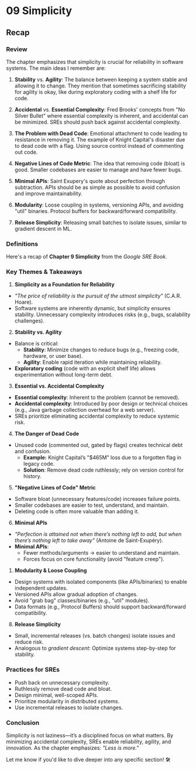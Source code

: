 # 09 Simplicity

## Recap

### Review

The chapter emphasizes that simplicity is crucial for reliability in software systems. The main ideas I remember are:

1. **Stability** vs. **Agility**: The balance between keeping a system stable and allowing it to change. They mention that sometimes sacrificing stability for agility is okay, like during exploratory coding with a shelf life for code.

2. **Accidental** vs. **Essential Complexity**: Fred Brooks' concepts from "No Silver Bullet" where essential complexity is inherent, and accidental can be minimized. SREs should push back against accidental complexity.

3. **The Problem with Dead Code**: Emotional attachment to code leading to resistance in removing it. The example of Knight Capital's disaster due to dead code with a flag. Using source control instead of commenting out code.

4. **Negative Lines of Code Metric**: The idea that removing code (bloat) is good. Smaller codebases are easier to manage and have fewer bugs.

5. **Minimal APIs**: Saint Exupery's quote about perfection through subtraction. APIs should be as simple as possible to avoid confusion and improve maintainability.

6. **Modularity**: Loose coupling in systems, versioning APIs, and avoiding "util" binaries. Protocol buffers for backward/forward compatibility.

7. **Release Simplicity**: Releasing small batches to isolate issues, similar to gradient descent in ML.

### Definitions

Here's a recap of **Chapter 9 Simplicity** from the _Google SRE Book_.

### **Key Themes & Takeaways**

1. **Simplicity as a Foundation for Reliability**

- _"The price of reliability is the pursuit of the utmost simplicity"_ (C.A.R. Hoare).
- Software systems are inherently dynamic, but simplicity ensures stability. Unnecessary complexity introduces risks (e.g., bugs, scalability challenges).

2. **Stability vs. Agility**

- Balance is critical:
    - **Stability**: Minimize changes to reduce bugs (e.g., freezing code, hardware, or user base).
    - **Agility**: Enable rapid iteration while maintaining reliability.
- **Exploratory coding** (code with an explicit shelf life) allows experimentation without long-term debt.

3. **Essential vs. Accidental Complexity**

- **Essential complexity**: Inherent to the problem (cannot be removed).
- **Accidental complexity**: Introduced by poor design or technical choices (e.g., Java garbage collection overhead for a web server).
- SREs prioritize eliminating accidental complexity to reduce systemic risk.

4. **The Danger of Dead Code**

- Unused code (commented out, gated by flags) creates technical debt and confusion.
  - **Example:** Knight Capital’s "$465M" loss due to a forgotten flag in legacy code.
  - **Solution**: Remove dead code ruthlessly; rely on version control for history.

5. **"Negative Lines of Code" Metric**

- Software bloat (unnecessary features/code) increases failure points.
- Smaller codebases are easier to test, understand, and maintain.
- Deleting code is often more valuable than adding it.

6. **Minimal APIs**

- _"Perfection is attained not when there’s nothing left to add, but when there’s nothing left to take away"_ (Antoine de Saint-Exupéry).
- **Minimal APIs**:
    - Fewer methods/arguments → easier to understand and maintain.
    - Forces focus on core functionality (avoid "feature creep").

1. **Modularity & Loose Coupling**

- Design systems with isolated components (like APIs/binaries) to enable independent updates.
- Versioned APIs allow gradual adoption of changes.
- Avoid "grab bag" classes/binaries (e.g., "util" modules).
- Data formats (e.g., Protocol Buffers) should support backward/forward compatibility.

8. **Release Simplicity**

- Small, incremental releases (vs. batch changes) isolate issues and reduce risk.
- Analogous to _gradient descent_: Optimize systems step-by-step for stability.

### **Practices for SREs**

- Push back on unnecessary complexity.
- Ruthlessly remove dead code and bloat.
- Design minimal, well-scoped APIs.
- Prioritize modularity in distributed systems.
- Use incremental releases to isolate changes.

### **Conclusion**

Simplicity is not laziness—it’s a disciplined focus on what matters. By minimizing accidental complexity, SREs enable reliability, agility, and innovation. As the chapter emphasizes: _"Less is more."_

Let me know if you'd like to dive deeper into any specific section! 🛠️
